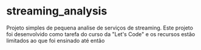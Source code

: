 # streaming_analysis
Projeto simples de pequena analise de serviços de streaming. Este projeto foi desenvolvido como tarefa do curso da "Let's Code" e os recursos estão limitados ao que foi ensinado até então
